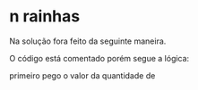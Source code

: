 # n rainhas
Na solução fora feito da seguinte maneira.


O código está comentado porém segue a lógica:

primeiro pego o valor da quantidade de 